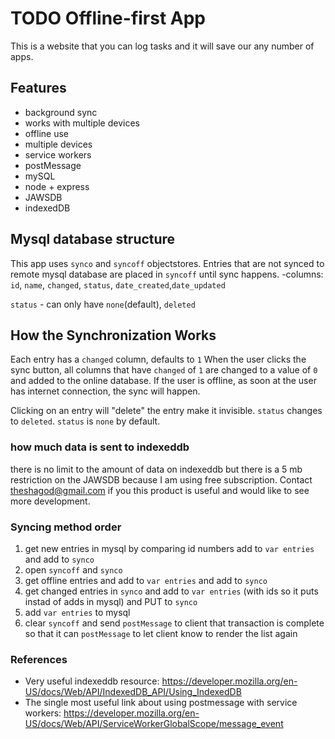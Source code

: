 # TODO Offline-first App
This is a website that you can log tasks and it will save our any number of apps.
## Features
 - background sync
 - works with multiple devices
 - offline use
 - multiple devices
 - service workers
 - postMessage
 - mySQL
 - node + express
 - JAWSDB
 - indexedDB
 

## Mysql database structure
This app uses `synco` and `syncoff` objectstores. Entries that are not synced to remote mysql database are placed in `syncoff` until sync happens.
-columns: `id`, `name`, `changed`, `status`, `date_created`,`date_updated`

`status` - can only have `none`(default), `deleted`

## How the Synchronization Works

Each entry has a `changed` column, defaults to `1`
When the user clicks the sync button, all columns that have `changed` of `1` are changed to a value of `0` and added to the online database.
If the user is offline, as soon at the user has internet connection, the sync will happen.

Clicking on an entry will "delete" the entry make it invisible. `status` changes to `deleted`. `status` is `none` by default.

### how much data is sent to indexeddb
there is no limit to the amount of data on indexeddb but there is a 5 mb restriction on the JAWSDB because I am using free subscription. Contact theshagod@gmail.com if you this product is useful and would like to see more development.


### Syncing method order
 1. get new entries in mysql by comparing id numbers add to `var entries` and add to `synco`
 2. open `syncoff` and `synco`
 3. get offline entries and add to `var entries` and add to `synco`
 4. get changed entries in `synco` and add to `var entries` (with ids so it puts instad of adds in mysql) and PUT to `synco`
 5. add `var entries` to mysql
 6. clear `syncoff` and send `postMessage` to client that transaction is complete so that it can `postMessage` to let client know to render the list again


### References
 - Very useful indexeddb resource: https://developer.mozilla.org/en-US/docs/Web/API/IndexedDB_API/Using_IndexedDB
 - The single most useful link about using postmessage with service workers: https://developer.mozilla.org/en-US/docs/Web/API/ServiceWorkerGlobalScope/message_event